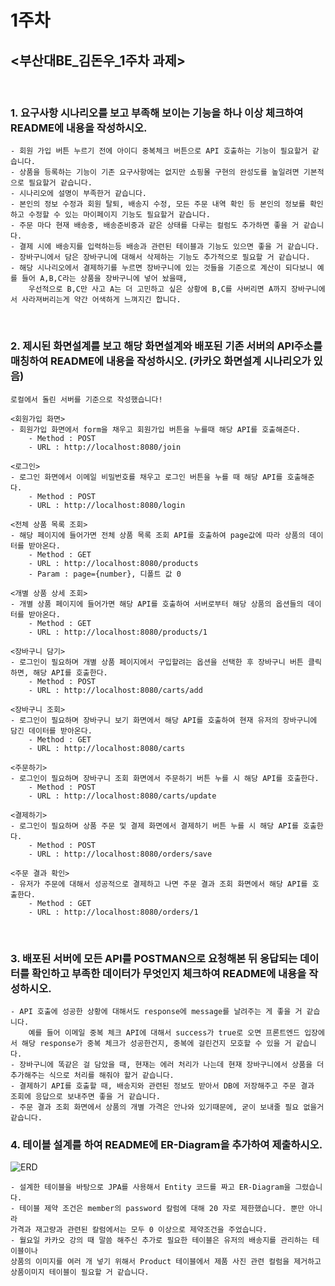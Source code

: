 
# 1주차


## **<부산대BE_김돈우_1주차 과제>**
<br>

### 1. 요구사항 시나리오를 보고 부족해 보이는 기능을 하나 이상 체크하여 README에 내용을 작성하시오.

```
- 회원 가입 버튼 누르기 전에 아이디 중복체크 버튼으로 API 호출하는 기능이 필요할거 같습니다.
- 상품을 등록하는 기능이 기존 요구사항에는 없지만 쇼핑몰 구현의 완성도를 높일려면 기본적으로 필요할거 같습니다.
- 시나리오에 설명이 부족한거 같습니다.
- 본인의 정보 수정과 회원 탈퇴, 배송지 수정, 모든 주문 내역 확인 등 본인의 정보를 확인하고 수정할 수 있는 마이페이지 기능도 필요할거 같습니다.
- 주문 마다 현재 배송중, 배송준비중과 같은 상태를 다루는 컬럼도 추가하면 좋을 거 같습니다.
- 결제 시에 배송지를 입력하는등 배송과 관련된 테이블과 기능도 있으면 좋을 거 같습니다.
- 장바구니에서 담은 장바구니에 대해서 삭제하는 기능도 추가적으로 필요할 거 같습니다.
- 해당 시나리오에서 결제하기를 누르면 장바구니에 있는 것들을 기준으로 계산이 되다보니 예를 들어 A,B,C라는 상품을 장바구니에 넣어 놨을때,
    우선적으로 B,C만 사고 A는 더 고민하고 싶은 상황에 B,C를 사버리면 A까지 장바구니에서 사라져버리는게 약간 어색하게 느껴지긴 합니다.
```

<br>

### 2. 제시된 화면설계를 보고 해당 화면설계와 배포된 기존 서버의 API주소를 매칭하여 README에 내용을 작성하시오. (카카오 화면설계 시나리오가 있음)

```
로컬에서 돌린 서버를 기준으로 작성했습니다!

<회원가입 화면>
- 회원가입 화면에서 form을 채우고 회원가입 버튼을 누를때 해당 API를 호출해준다.
    - Method : POST
    - URL : http://localhost:8080/join

<로그인>
- 로그인 화면에서 이메일 비밀번호를 채우고 로그인 버튼을 누를 때 해당 API를 호출해준다.
    - Method : POST
    - URL : http://localhost:8080/login

<전체 상품 목록 조회>
- 해당 페이지에 들어가면 전체 상품 목록 조회 API를 호출하여 page값에 따라 상품의 데이터를 받아온다.
    - Method : GET
    - URL : http://localhost:8080/products
    - Param : page={number}, 디폴트 값 0

<개별 상품 상세 조회>
- 개별 상품 페이지에 들어가면 해당 API를 호출하여 서버로부터 해당 상품의 옵션들의 데이터를 받아온다.
    - Method : GET
    - URL : http://localhost:8080/products/1

<장바구니 담기>
- 로그인이 필요하며 개별 상품 페이지에서 구입할려는 옵션을 선택한 후 장바구니 버튼 클릭하면, 해당 API를 호출한다.
    - Method : POST
    - URL : http://localhost:8080/carts/add

<장바구니 조회>
- 로그인이 필요하며 장바구니 보기 화면에서 해당 API를 호출하여 현재 유저의 장바구니에 담긴 데이터를 받아온다.
    - Method : GET
    - URL : http://localhost:8080/carts

<주문하기>
- 로그인이 필요하며 장바구니 조회 화면에서 주문하기 버튼 누를 시 해당 API를 호출한다.
    - Method : POST
    - URL : http://localhost:8080/carts/update

<결제하기>
- 로그인이 필요하며 상품 주문 및 결제 화면에서 결제하기 버튼 누를 시 해당 API를 호출한다.
    - Method : POST
    - URL : http://localhost:8080/orders/save

<주문 결과 확인>
- 유저가 주문에 대해서 성공적으로 결제하고 나면 주문 결과 조회 화면에서 해당 API를 호출한다.
    - Method : GET
    - URL : http://localhost:8080/orders/1
```
<br>

### 3. 배포된 서버에 모든 API를 POSTMAN으로 요청해본 뒤 응답되는 데이터를 확인하고 부족한 데이터가 무엇인지 체크하여 README에 내용을 작성하시오.

```
- API 호출에 성공한 상황에 대해서도 response에 message를 날려주는 게 좋을 거 같습니다.
    예를 들어 이메일 중복 체크 API에 대해서 success가 true로 오면 프론트엔드 입장에서 해당 response가 중복 체크가 성공한건지, 중복에 걸린건지 모호할 수 있을 거 같습니다.
- 장바구니에 똑같은 걸 담았을 때, 현재는 에러 처리가 나는데 현재 장바구니에서 상품을 더 추가해주는 식으로 처리를 해줘야 할거 같습니다.
- 결제하기 API를 호출할 때, 배송지와 관련된 정보도 받아서 DB에 저장해주고 주문 결과 조회에 응답으로 보내주면 좋을 거 같습니다.
- 주문 결과 조회 화면에서 상품의 개별 가격은 안나와 있기때문에, 굳이 보내줄 필요 없을거 같습니다.
```

### 4. 테이블 설계를 하여 README에 ER-Diagram을 추가하여 제출하시오.

![ERD](https://github.com/kimdonwoo/step2-BE-kakao-shop/assets/81402944/073fafd7-7b7f-4c2a-8658-397874bb1143)

```
- 설계한 테이블을 바탕으로 JPA를 사용해서 Entity 코드를 짜고 ER-Diagram을 그렸습니다.
- 테이블 제약 조건은 member의 password 칼럼에 대해 20 자로 제한했습니다. 뿐만 아니라
가격과 재고량과 관련된 칼럼에서는 모두 0 이상으로 제약조건을 주었습니다.
- 월요일 카카오 강의 때 말씀 해주신 추가로 필요한 테이블은 유저의 배송지를 관리하는 테이블이나 
상품의 이미지를 여러 개 넣기 위해서 Product 테이블에서 제품 사진 관련 컬럼을 제거하고 
상품이미지 테이블이 필요할 거 같습니다.
```

